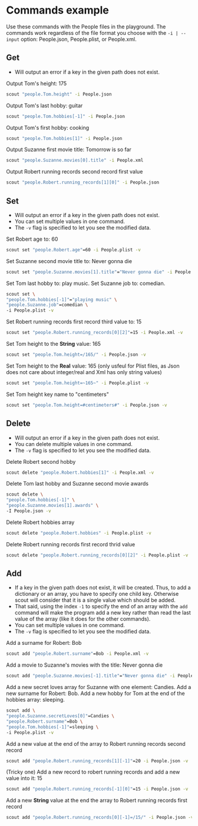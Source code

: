 # Commands example
Use these commands with the People files in the playground.
The commands work regardless of the file format you choose with the `-i | --input` option: People.json, People.plist, or People.xml.

## Get
- Will output an error if a key in the given path does not exist. 

 Output Tom's height: 175
```bash
scout "people.Tom.height" -i People.json
```

 Output Tom's last hobby: guitar
```bash
scout "people.Tom.hobbies[-1]" -i People.json
```

 Output Tom's first hobby: cooking
```bash
scout "people.Tom.hobbies[1]" -i People.json
```

 Output Suzanne first movie title: Tomorrow is so far
```bash
scout "people.Suzanne.movies[0].title" -i People.xml
```
 Output Robert running records second record first value

```bash
scout "people.Robert.running_records[1][0]" -i People.json
```

## Set
- Will output an error if a key in the given path does not exist.
- You can set multiple values in one command.
- The `-v` flag is specified to let you see the modified data.

 Set Robert age to: 60
```bash
scout set "people.Robert.age"=60 -i People.plist -v
```

 Set Suzanne second movie title to: Never gonna die
```bash
scout set "people.Suzanne.movies[1].title"="Never gonna die" -i People.json -v
```

 Set Tom last hobby to: play music. Set Suzanne job to: comedian.
```bash
scout set \
"people.Tom.hobbies[-1]"="playing music" \
"people.Suzanne.job"=comedian \
-i People.plist -v
```

 Set Robert running records first record third value to: 15
```bash
scout set "people.Robert.running_records[0][2]"=15 -i People.xml -v
```

 Set Tom height to the **String** value: 165
```bash
scout set "people.Tom.height=/165/" -i People.json -v
```

Set Tom height to the **Real** value: 165 (only usfeul for Plist files, as Json does not care about integer/real and Xml has only string values)
```bash
scout set "people.Tom.height=~165~" -i People.plist -v
```

 Set Tom height key name to "centimeters"
```bash
scout set "people.Tom.height=#centimeters#" -i People.json -v
```


## Delete

- Will output an error if a key in the given path does not exist.
- You can delete multiple values in one command.
- The `-v` flag is specified to let you see the modified data.

 Delete Robert second hobby
```bash
scout delete "people.Robert.hobbies[1]" -i People.xml -v
```
 Delete Tom last hobby and Suzanne second movie awards
```bash
scout delete \
"people.Tom.hobbies[-1]" \
"people.Suzanne.movies[1].awards" \
-I People.json -v
```

 Delete Robert hobbies array
```bash
scout delete "people.Robert.hobbies" -i People.plist -v
```

 Delete Robert running records first record thrid value
```bash
scout delete "people.Robert.running_records[0][2]" -i People.plist -v
```

## Add
- If a key in the given path does not exist, it will be created. Thus, to add a dictionary or an array, you have to specify one child key. Otherwise scout will consider that it is a single value which should be added.
- That said, using the index `-1` to specify the end of an array with the `add` command will make the program add a new key rather than read the last value of the array (like it does for the other commands). 
- You can set multiple values in one command.
-  The `-v` flag is specified to let you see the modified data.

 Add a surname for Robert: Bob
```bash
scout add "people.Robert.surname"=Bob -i People.xml -v
```

 Add a movie to Suzanne's movies with the title: Never gonna die
```bash
scout add "people.Suzanne.movies[-1].title"="Never gonna die" -i People.json -v
```

 Add a new secret loves array for Suzanne with one element: Candies. Add a new surname for Robert: Bob. Add a new hobby for Tom at the end of the hobbies array: sleeping.
```bash
scout add \
"people.Suzanne.secretLoves[0]"=Candies \
"people.Robert.surname"=Bob \
"people.Tom.hobbies[-1]"=sleeping \
-i People.plist -v
```

 Add a new value at the end of the array to Robert running records second record
```bash
scout add "people.Robert.running_records[1][-1]"=20 -i People.json -v
```

 (Tricky one) Add a new record to robert running records and add a new value into it: 15

```bash
scout add "people.Robert.running_records[-1][0]"=15 -i People.json -v
```

 Add a new **String** value at the end the array to Robert running records first record
```bash
scout add "people.Robert.running_records[0][-1]=/15/" -i People.json -v
```